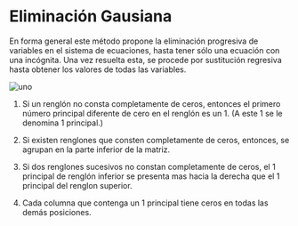 # Eliminación Gausiana

En forma general este método propone la eliminación progresiva de variables en el sistema de ecuaciones, hasta tener sólo una ecuación con una incógnita. Una vez resuelta esta, se procede por sustitución regresiva hasta obtener los valores de todas las variables.

![uno](http://eenube.com/images/141.png)

1. Si un renglón no consta completamente de ceros, entonces el primero número principal diferente de cero en el renglón es un 1. (A este 1 se le denomina 1 principal.)

2. Si existen renglones que consten completamente de ceros, entonces, se agrupan en la parte inferior de la matriz.

3. Si dos renglones sucesivos no constan completamente de ceros, el 1 principal de renglón inferior se presenta mas hacia la derecha que el 1 principal del renglon superior.

4. Cada columna que contenga un 1 principal tiene ceros en todas las demás posiciones.
